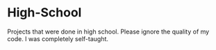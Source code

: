 # High-School
Projects that were done in high school. Please ignore the quality of my code. I was completely self-taught.
